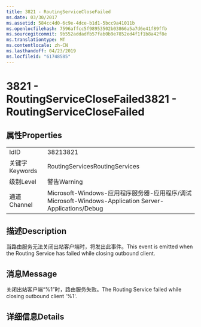 ```yaml
---
title: 3821 - RoutingServiceCloseFailed
ms.date: 03/30/2017
ms.assetid: 584cc4d0-6c9e-4dce-b1d1-5bcc9a41011b
ms.openlocfilehash: 7596affcc5f98953502b03866a5a7d6e41f89ffb
ms.sourcegitcommit: 9b552addadfb57fab0b9e7852ed4f1f1b8a42f8e
ms.translationtype: MT
ms.contentlocale: zh-CN
ms.lasthandoff: 04/23/2019
ms.locfileid: "61748585"
---
```

# <a name="3821---routingserviceclosefailed"></a><span data-ttu-id="c81ba-102">3821 - RoutingServiceCloseFailed</span><span class="sxs-lookup"><span data-stu-id="c81ba-102">3821 - RoutingServiceCloseFailed</span></span>
## <a name="properties"></a><span data-ttu-id="c81ba-103">属性</span><span class="sxs-lookup"><span data-stu-id="c81ba-103">Properties</span></span>  
  
|||  
|-|-|  
|<span data-ttu-id="c81ba-104">Id</span><span class="sxs-lookup"><span data-stu-id="c81ba-104">ID</span></span>|<span data-ttu-id="c81ba-105">3821</span><span class="sxs-lookup"><span data-stu-id="c81ba-105">3821</span></span>|  
|<span data-ttu-id="c81ba-106">关键字</span><span class="sxs-lookup"><span data-stu-id="c81ba-106">Keywords</span></span>|<span data-ttu-id="c81ba-107">RoutingServices</span><span class="sxs-lookup"><span data-stu-id="c81ba-107">RoutingServices</span></span>|  
|<span data-ttu-id="c81ba-108">级别</span><span class="sxs-lookup"><span data-stu-id="c81ba-108">Level</span></span>|<span data-ttu-id="c81ba-109">警告</span><span class="sxs-lookup"><span data-stu-id="c81ba-109">Warning</span></span>|  
|<span data-ttu-id="c81ba-110">通道</span><span class="sxs-lookup"><span data-stu-id="c81ba-110">Channel</span></span>|<span data-ttu-id="c81ba-111">Microsoft-Windows-应用程序服务器-应用程序/调试</span><span class="sxs-lookup"><span data-stu-id="c81ba-111">Microsoft-Windows-Application Server-Applications/Debug</span></span>|  
  
## <a name="description"></a><span data-ttu-id="c81ba-112">描述</span><span class="sxs-lookup"><span data-stu-id="c81ba-112">Description</span></span>  
 <span data-ttu-id="c81ba-113">当路由服务无法关闭出站客户端时，将发出此事件。</span><span class="sxs-lookup"><span data-stu-id="c81ba-113">This event is emitted when the Routing Service has failed while closing outbound client.</span></span>  
  
## <a name="message"></a><span data-ttu-id="c81ba-114">消息</span><span class="sxs-lookup"><span data-stu-id="c81ba-114">Message</span></span>  
 <span data-ttu-id="c81ba-115">关闭出站客户端“%1”时，路由服务失败。</span><span class="sxs-lookup"><span data-stu-id="c81ba-115">The Routing Service failed while closing outbound client '%1'.</span></span>  
  
## <a name="details"></a><span data-ttu-id="c81ba-116">详细信息</span><span class="sxs-lookup"><span data-stu-id="c81ba-116">Details</span></span>
